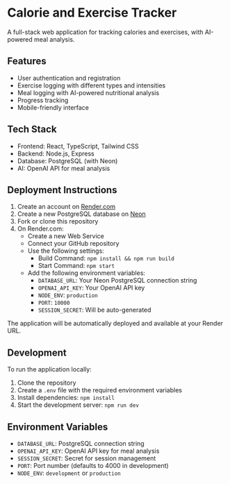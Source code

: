 # Calorie and Exercise Tracker

A full-stack web application for tracking calories and exercises, with AI-powered meal analysis.

## Features

- User authentication and registration
- Exercise logging with different types and intensities
- Meal logging with AI-powered nutritional analysis
- Progress tracking
- Mobile-friendly interface

## Tech Stack

- Frontend: React, TypeScript, Tailwind CSS
- Backend: Node.js, Express
- Database: PostgreSQL (with Neon)
- AI: OpenAI API for meal analysis

## Deployment Instructions

1. Create an account on [Render.com](https://render.com)
2. Create a new PostgreSQL database on [Neon](https://neon.tech)
3. Fork or clone this repository
4. On Render.com:
   - Create a new Web Service
   - Connect your GitHub repository
   - Use the following settings:
     - Build Command: `npm install && npm run build`
     - Start Command: `npm start`
   - Add the following environment variables:
     - `DATABASE_URL`: Your Neon PostgreSQL connection string
     - `OPENAI_API_KEY`: Your OpenAI API key
     - `NODE_ENV`: `production`
     - `PORT`: `10000`
     - `SESSION_SECRET`: Will be auto-generated

The application will be automatically deployed and available at your Render URL.

## Development

To run the application locally:

1. Clone the repository
2. Create a `.env` file with the required environment variables
3. Install dependencies: `npm install`
4. Start the development server: `npm run dev`

## Environment Variables

- `DATABASE_URL`: PostgreSQL connection string
- `OPENAI_API_KEY`: OpenAI API key for meal analysis
- `SESSION_SECRET`: Secret for session management
- `PORT`: Port number (defaults to 4000 in development)
- `NODE_ENV`: `development` or `production` 